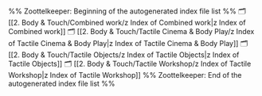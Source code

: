 %% Zoottelkeeper: Beginning of the autogenerated index file list  %%
🗂️ [[2. Body & Touch/Combined work/z Index of Combined work|z Index of Combined work]]
🗂️ [[2. Body & Touch/Tactile Cinema & Body Play/z Index of Tactile Cinema & Body Play|z Index of Tactile Cinema & Body Play]]
🗂️ [[2. Body & Touch/Tactile Objects/z Index of Tactile Objects|z Index of Tactile Objects]]
🗂️ [[2. Body & Touch/Tactile Workshop/z Index of Tactile Workshop|z Index of Tactile Workshop]]
%% Zoottelkeeper: End of the autogenerated index file list  %%
